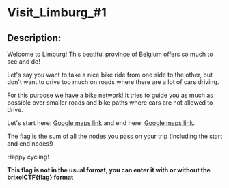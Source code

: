 
# Visit_Limburg_#1
## Description:
<p>Welcome to Limburg! This beatiful province of Belgium offers so much to see and do!</p>
<p>Let's say you want to take a nice bike ride from one side to the other, but don't want to drive too much on roads where there are a lot of cars driving.</p>
<p>For this purpose we have a bike network! It tries to guide you as much as possible over smaller roads and bike paths where cars  are not allowed to drive.</p>
<p>Let's start here: <a href="https://www.google.com/maps/place/Maastrichtersteenweg+201,+3770+Riemst/@50.8333603,5.637255,15.25z/data=!4m5!3m4!1s0x47c0e88b020d50a5:0x81a9e3b139856acb!8m2!3d50.8316796!4d5.6442194">Google maps link</a> and end here: <a href="https://www.google.com/maps/place/Steenstortstraat,+3581+Beringen/@51.078121,5.2380936,16.5z/data=!4m5!3m4!1s0x47c13016b7f3699f:0xcf71d3a220658e79!8m2!3d51.0784705!4d5.2415842">Google maps link</a>.</p>
<p>The flag is the sum of all the nodes you pass on your trip (including the start and end nodes!)</p>
<p>Happy cycling!</p>
<p><b>This flag is not in the usual format, you can enter it with or without the brixelCTF{flag} format</b></p>

